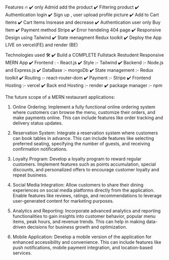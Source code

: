 Features 🔥
✔️ only Admid add the product
✔️ Filtering product
✔️ Authentication login
✔️ Sign up , user upload profile picture
✔️ Add to Cart Items
✔️ Cart Items Insrease and decrease
✔️ Authentication user only Buy Item
✔️ Payment method Stripe
✔️ Error hendeling 404 page
✔️ Responsive Design using Tailwind
✔️ State menagment Redux toolkit
✔️ Deploy the App LIVE on vercel(FE) and render (BE)

Technologies used 🛠️
✔️ Build a COMPLETE Fullstack Restudent Responsive MERN App
✔️ Frontend : - React.js
✔️ Style :- Tailwind
✔️ Backend :- Node.js and Express.js
✔️ DataBase :- mongoDb
✔️ State management :- Redux toolkit
✔️ Routing :- react-router-dom
✔️ Payment :- Stripe
✔️ Frontend Hosting :- vercel
✔️ Back end Hosting :- render
✔️ package manager :- npm

The future scope of a MERN restaurant applications: 

1. Online Ordering: Implement a fully functional online ordering system where customers can browse the menu, customize their orders, and make payments online. This can include features like order tracking and delivery status updates.

2. Reservation System: Integrate a reservation system where customers can book tables in advance. This can include features like selecting preferred seating, specifying the number of guests, and receiving confirmation notifications.

3. Loyalty Program: Develop a loyalty program to reward regular customers. Implement features such as points accumulation, special discounts, and personalized offers to encourage customer loyalty and repeat business.

4. Social Media Integration: Allow customers to share their dining experiences on social media platforms directly from the application. Enable features like reviews, ratings, and recommendations to leverage user-generated content for marketing purposes.

5. Analytics and Reporting: Incorporate advanced analytics and reporting functionalities to gain insights into customer behavior, popular menu items, peak hours, and revenue trends. This can help in making data-driven decisions for business growth and optimization.

6. Mobile Application: Develop a mobile version of the application for enhanced accessibility and convenience. This can include features like push notifications, mobile payment integration, and location-based services.
